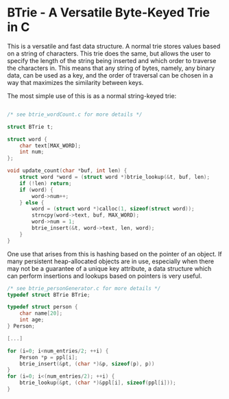 BTrie - A Versatile Byte-Keyed Trie in C
========================================

This is a versatile and fast data structure. A normal trie stores values based on a string of characters. This trie does the same, but allows the user to specify the length of the string being inserted and which order to traverse the characters in. This means that any string of bytes, namely, any binary data, can be used as a key, and the order of traversal can be chosen in a way that maximizes the similarity between keys.

The most simple use of this is as a normal string-keyed trie:

```c

/* see btrie_wordCount.c for more details */

struct BTrie t;

struct word {
	char text[MAX_WORD];
	int num;
};

void update_count(char *buf, int len) {
	struct word *word = (struct word *)btrie_lookup(&t, buf, len);
	if (!len) return;
	if (word) {
		word->num++;
	} else {
		word = (struct word *)calloc(1, sizeof(struct word));
		strncpy(word->text, buf, MAX_WORD);
		word->num = 1;
		btrie_insert(&t, word->text, len, word);
	}
}

```

One use that arises from this is hashing based on the pointer of an object. If many persistent heap-allocated objects are in use, especially when there may not be a guarantee of a unique key attribute, a data structure which can perform insertions and lookups based on pointers is very useful.

```c
/* see btrie_personGenerator.c for more details */
typedef struct BTrie BTrie;

typedef struct person {
    char name[20];
    int age;
} Person;

[...]

for (i=0; i<num_entries/2; ++i) {
    Person *p = ppl[i];
    btrie_insert(&pt, (char *)&p, sizeof(p), p))
}
for (i=0; i<(num_entries/2); ++i) {
    btrie_lookup(&pt, (char *)&ppl[i], sizeof(ppl[i]));
}

```
